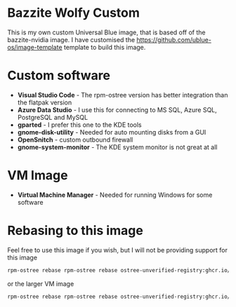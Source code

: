 # Bazzite Wolfy Custom

This is my own custom Universal Blue image, that is based off of the bazzite-nvidia image. I have customised the <https://github.com/ublue-os/image-template> template to build this image.

# Custom software

- **Visual Studio Code** - The rpm-ostree version has better integration than the flatpak version
- **Azure Data Studio** - I use this for connecting to MS SQL, Azure SQL, PostgreSQL and MySQL
- **gparted** - I prefer this one to the KDE tools
- **gnome-disk-utility** - Needed for auto mounting disks from a GUI
- **OpenSnitch** - custom outbound firewall
- **gnome-system-monitor** - The KDE system monitor is not great at all

# VM Image

- **Virtual Machine Manager** - Needed for running Windows for some software

# Rebasing to this image

Feel free to use this image if you wish, but I will not be providing support for this image

```bash
rpm-ostree rebase rpm-ostree rebase ostree-unverified-registry:ghcr.io/wolfyreload/bazzite-wolfy:stable
```

or the larger VM image

```bash
rpm-ostree rebase rpm-ostree rebase ostree-unverified-registry:ghcr.io/wolfyreload/bazzite-wolfy-vm:stable
```

